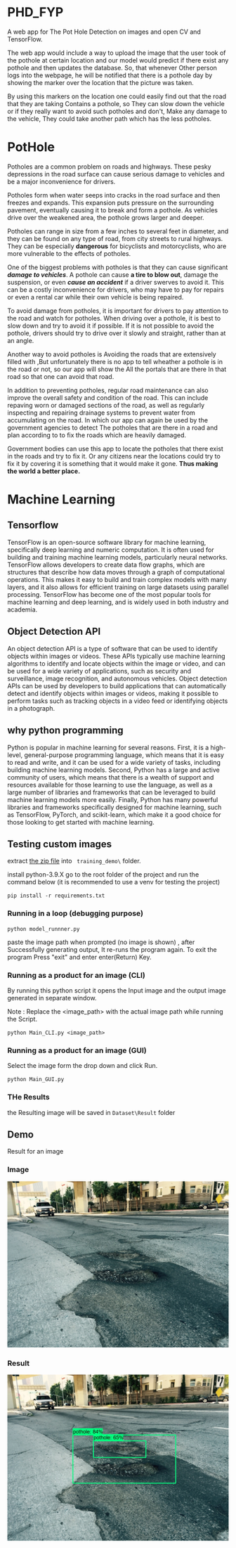 # PHD_FYP
A web app for The Pot Hole Detection on images and open CV and TensorFlow.

The web app would include a way to upload the image that the user took of the pothole at certain location and our model would predict if there exist any pothole  and then updates the database. So, that whenever Other person logs into the webpage, he will be notified that there is a pothole day by showing the marker over the location that the picture was taken.

By using this markers on the location one could easily find out that the road that they are taking Contains a pothole, so They can slow down the vehicle or if they really want to avoid such potholes and don't, Make any damage to the vehicle, They could take another path which has the less potholes. 

# PotHole
Potholes are a common problem on roads and highways. These pesky depressions in the road surface can cause serious damage to vehicles and be a major inconvenience for drivers.

Potholes form when water seeps into cracks in the road surface and then freezes and expands. This expansion puts pressure on the surrounding pavement, eventually causing it to break and form a pothole. As vehicles drive over the weakened area, the pothole grows larger and deeper.

Potholes can range in size from a few inches to several feet in diameter, and they can be found on any type of road, from city streets to rural highways. They can be especially **dangerous** for bicyclists and motorcyclists, who are more vulnerable to the effects of potholes.

One of the biggest problems with potholes is that they can cause significant ***damage to vehicles***. A pothole can cause **a tire to blow out**, damage the suspension, or even ***cause an accident*** if a driver swerves to avoid it. This can be a costly inconvenience for drivers, who may have to pay for repairs or even a rental car while their own vehicle is being repaired.

To avoid damage from potholes, it is important for drivers to pay attention to the road and watch for potholes. When driving over a pothole, it is best to slow down and try to avoid it if possible. If it is not possible to avoid the pothole, drivers should try to drive over it slowly and straight, rather than at an angle.

Another way to avoid potholes is Avoiding the roads that are extensively filled with ,But unfortunately there is no app to tell wheather a pothole is in the road or not, so our app will show the All the portals that are there In that road so that one can avoid that road.

In addition to preventing potholes, regular road maintenance can also improve the overall safety and condition of the road. This can include repaving worn or damaged sections of the road, as well as regularly inspecting and repairing drainage systems to prevent water from accumulating on the road.
In which our app can again be used by the government agencies to detect The potholes that are there in a road and plan according to to fix the roads which are heavily damaged.
 
Government bodies can use this app to locate the potholes that there exist in the roads and try to fix it. Or any citizens near the locations could try to fix it by covering it is something that it would make it gone. **Thus making the world a better place.**


# Machine Learning

## Tensorflow
TensorFlow is an open-source software library for machine learning, specifically deep learning and numeric computation. It is often used for building and training machine learning models, particularly neural networks. TensorFlow allows developers to create data flow graphs, which are structures that describe how data moves through a graph of computational operations. This makes it easy to build and train complex models with many layers, and it also allows for efficient training on large datasets using parallel processing. TensorFlow has become one of the most popular tools for machine learning and deep learning, and is widely used in both industry and academia.
## Object Detection API
An object detection API is a type of software that can be used to identify objects within images or videos. These APIs typically use machine learning algorithms to identify and locate objects within the image or video, and can be used for a wide variety of applications, such as security and surveillance, image recognition, and autonomous vehicles. Object detection APIs can be used by developers to build applications that can automatically detect and identify objects within images or videos, making it possible to perform tasks such as tracking objects in a video feed or identifying objects in a photograph.
## why python programming
Python is popular in machine learning for several reasons. First, it is a high-level, general-purpose programming language, which means that it is easy to read and write, and it can be used for a wide variety of tasks, including building machine learning models. Second, Python has a large and active community of users, which means that there is a wealth of support and resources available for those learning to use the language, as well as a large number of libraries and frameworks that can be leveraged to build machine learning models more easily. Finally, Python has many powerful libraries and frameworks specifically designed for machine learning, such as TensorFlow, PyTorch, and scikit-learn, which make it a good choice for those looking to get started with machine learning.

## Testing custom images

extract [the zip file](https://1drv.ms/u/s!AhCzSwMWU4mgjWGoSiiHpkaqP8YB?e=vfD9JB) into ` training_demo\` folder.

install python-3.9.X 
go to the root folder of the project and run the command below (it is recommended to use a venv for testing the project)

```
pip install -r requirements.txt
```
### Running in a loop (debugging purpose)
```
python model_runnner.py
```
paste the image path when prompted (no image is shown) , after Successfully generating output, It re-runs the program again. To exit the program Press "exit" and enter enter(Return) Key.

### Running as a product for an image (CLI)

By running this python script it opens the Input image and the output image generated in separate window.

Note : Replace the <image_path> with the actual image path while running the Script.
```
python Main_CLI.py <image_path>
```

### Running as a product for an image (GUI)

Select the image form the drop down and click Run.

```
python Main_GUI.py
```

### THe Results

the Resulting image will be saved in ` Dataset\Result ` folder

## Demo

Result for an image
### Image 

![Original](https://github.com/Mahanth-Maha/PHD_FYP/blob/main/Dataset/train/potholes/img00000.JPEG)

### Result

![detected](https://github.com/Mahanth-Maha/PHD_FYP/blob/main/Dataset/Result/res_img00000.JPEG)
